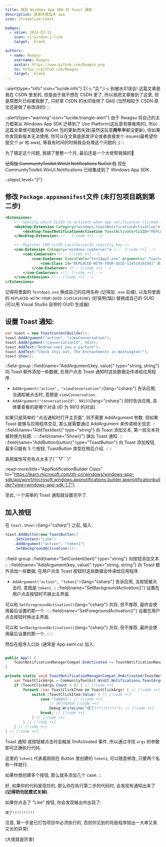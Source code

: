 ```yaml
---
title: 搞定 Windows App SDK 的 Toast 通知
description: 感谢大佬指点 awa
icon: streamline:toast

badges:
  - value: 2024-03-11
    icon: ri:window-2-line
    target: _blank

authors:
  - name: Rwagsu
    username: Rwagsu
    avatar: https://www.github.com/Rwagsu.png
    to: https://github.com/Rwagsu
    target: _blank
---
```


::alert{type="info" icon="lucide:info"}
Σ(っ °Д °;)っ 别被水印误会! 这篇文章是我在 CSDN 里发的, 但是由于我不想在 CSDN 里了, 所以我把文章搬到了这里, 但是原图片已经被我删了, 只好拿 CSDN 的水印版用了 QAQ (当然相较于 CSDN 原文还是做了些改进的)
::

::alert{type="warning" icon="lucide:triangle-alert"}
由于 Rwagsu 将自己的主力框架从 Windows App SDK 迁移到了 Uno Platform(这玩意有够难用的), 所以这篇文章很可能随着 NuGet 包的更新而失效(虽然这玩意**两年半**都没更新), 但如果你发现新版本无法使用, 你可以在文章底部发评论或者直接发个 issues(最希望你提交个 pr 啦 awa), 等我有时间的时候我会处理这个问题的 ;)
::

为了搞定这个问题, 我搞了整整一个月, 最后还是一个大佬帮我搞的🥴

~~记得加 CommunityToolkit.WinUI.Notifications NuGet 包~~
现在 CommunityToolkit.WinUI.Notifications 已经集成到了 Windows App SDK.

::steps{:level="2"}
## 修改 `Package.appxmanifest`文件 (未打包项目跳到第二步)

```xml [Package.appxmanifest]
<Extensions>
    <!--Specify which CLSID to activate when app notification clicked-->
	<desktop:Extension Category="windows.toastNotificationActivation"> <!-- [!code ++] -->
		<desktop:ToastNotificationActivation ToastActivatorCLSID="REPLACED-WITH-YOUR-GUID-114514191981" /> <!-- [!code ++] -->
	</desktop:Extension> <!-- [!code ++] -->

    <!--Register COM CLSID LocalServer32 registry key-->
	<com:Extension Category="windows.comServer"> <!-- [!code ++] -->
		<com:ComServer> <!-- [!code ++] -->
			<com:ExeServer Executable="TestApp1.exe" Arguments="-ToastActivated" DisplayName="Toast activator"> <!-- [!code ++] -->
				<com:Class Id="REPLACED-WITH-YOUR-GUID-114514191981" DisplayName="Toast activator"/> <!-- [!code ++] -->
			</com:ExeServer> <!-- [!code ++] -->
		</com:ComServer> <!-- [!code ++] -->
	</com:Extension> <!-- [!code ++] -->
</Extensions>
```

记得将里面的 `TestApp1.exe` 换成自己的应用名称 (记得加 `.exe` 后缀), 以及将里面的 `REPLACED-WITH-YOUR-GUID-114514191981` (好臭啊(恼)) 替换成自己的 GUID (可以用 Visual Studio 自带的 GUID 生成器)

## 设置 Toast 通知:

```csharp
var toast = new ToastContentBuilder();
toast.AddArgument("action", "viewConversation");
toast.AddArgument("conversationId", 9813);
toast.AddText("Andrew sent you a picture");
toast.AddText("Check this out, The Enchantments in Washington!");
toast.Show();
```

::field-group
  ::field{name="AddArgument(key, value)" type="string, string"}
  向 Toast 额外添加一些数据, 在用户点击 Toast 通知时这些数据会传递给应用程序.

  - `AddArgument("action", "viewConversation")`{lang="csharp"} 告诉应用, 当通知被点击时, 意图是 `viewConversation`.
  - `AddArgument("conversationId", 9813)`{lang="csharp"} 同时告诉应用, 具体要查看的是哪个对话 (ID 为 9813 的对话).

  如果只是简单的 "点击通知时打开主页面", 则不需要 AddArgument 参数.
  但如果 Toast 能够与应用程序交互, 那么就需要通过 AddArgument 来传递相关信息.
  ::
  ::field{name="AddText(text)" type="string"}
  向 Toast 添加文本, 第一段文本将被转换为标题.
  ::
  ::field{name="Show()"}
  弹出 Toast 通知.
  ::
  ::field{name="AddButton(button)" type="ToastButton"}
  向 Toast 添加按钮, 最多只能有 5 个按钮.
  ToastButton 类型在稍后介绍.
  ::
::

真把属性写完有点太多了(￣▽￣)"

:read-more{title="AppNotificationBuilder Class" to="https://learn.microsoft.com/zh-cn/windows/windows-app-sdk/api/winrt/microsoft.windows.appnotifications.builder.appnotificationbuilder?view=windows-app-sdk-1.7"}

至此, 一个简单的 Toast 通知就设置完毕了.

## 加入按钮

在 `toast.Show()`{lang="csharp"} 之前, 插入:

```csharp
toast.AddButton(new ToastButton()
    .SetContent("Like")
    .AddArgument("action", "token1")
    .SetBackgroundActivation());
```

::field-group
  ::field{name="SetContent(text)" type="string"}
  向按钮添加文本.
  ::
  ::field{name="AddArgument(key, value)" type="string, string"}
  向 Toast 额外添加一些数据, 在用户点击 Toast 按钮时这些数据会传递给应用程序.

  - `AddArgument("action", "token1")`{lang="csharp"} 告诉应用, 当按钮被点击时, 意图是 `token1`.
  ::
  ::field{name="SetBackgroundActivation()"}
  设置在用户点击按钮时不换出主界面.

  可以和 `SetForegroundActivation()`{lang="csharp"} 共存, 但不推荐, 最终会使用最后设置的那一个.
  ::
  ::field{name="SetForegroundActivation()"}
  设置在用户点击按钮时唤出主界面.

  可以和 `SetBackgroundActivation()`{lang="csharp"} 共存, 但不推荐, 最终会使用最后设置的那一个.
  ::
::

然后在程序入口处 (通常是 App.xaml.cs) 加入:

```csharp [App.xaml.cs]

public App() {
    ToastNotificationManagerCompat.OnActivated += ToastNotificationManagerCompat_OnActivated; // [!code ++]
}

private static void ToastNotificationManagerCompat_OnActivated(ToastNotificationActivatedEventArgsCompat args) { // [!code ++]
    var ToastClickArgs = CommunityToolkit.WinUI.Notifications.ToastArguments.Parse(args.Argument); // [!code ++]
    if (ToastClickArgs.Count > 0) { // [!code ++]
        foreach (var ToastClickItem in ToastClickArgs) { // [!code ++]
            switch (ToastClickItem.Value) { // [!code ++]
                case "token1": // [!code ++]
                    // 执行代码块 [!code ++]
                    Debug.WriteLine("成了!!!!!!!!!!"); // [!code ++]
                break; // [!code ++]
            } // [!code ++]
        } // [!code ++]
    } // [!code ++]
} // [!code ++]

```

Toast 通知 或按钮被点击时会触发 OnActivated 事件, 所以通过寻找 `args` 的参数即可正确执行代码.

这里的 `token1` 代表着刚刚在 Button 里创建的 `token1`, 可以随意修改, 只要两个名称一样就行.

如果你想创建多个按钮, 那么就多添加几个 case.
::

好, 如果你的代码是现抄的, 那么你在执行第二步的代码时, 会发现有通知出来了 **(记得把勿扰模式关掉)**.

如果你点击了 "Like" 按钮, 你会发现输出中出现了:

``` [Console]
成了!!!!!!!!!!
```

注意, 第一步是已打包项目中必须执行的, 否则你见到的将是程序抛出一大串又臭又长的异常(

(大佬就是厉害)
